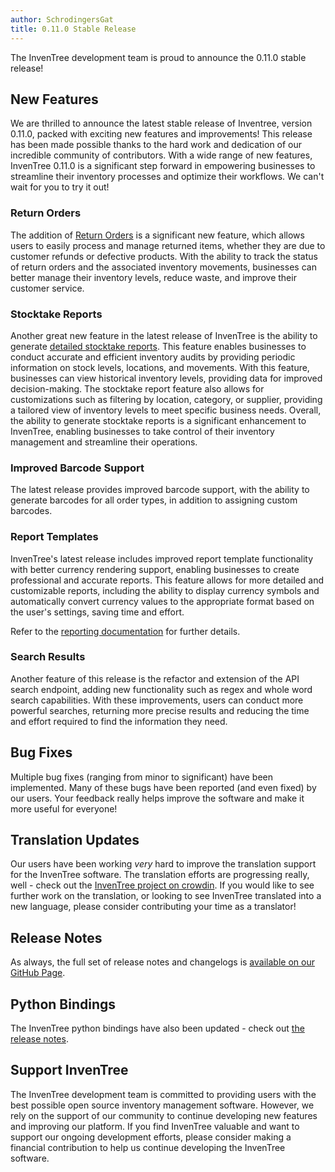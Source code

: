 ```yaml
---
author: SchrodingersGat
title: 0.11.0 Stable Release
---
```


The InvenTree development team is proud to announce the 0.11.0 stable release!

## New Features

We are thrilled to announce the latest stable release of Inventree, version 0.11.0, packed with exciting new features and improvements! This release has been made possible thanks to the hard work and dedication of our incredible community of contributors. With a wide range of new features, InvenTree 0.11.0 is a significant step forward in empowering businesses to streamline their inventory processes and optimize their workflows. We can't wait for you to try it out!

### Return Orders

The addition of [Return Orders](https://docs.inventree.org/en/stable/order/return_order/) is a significant new feature, which allows users to easily process and manage returned items, whether they are due to customer refunds or defective products. With the ability to track the status of return orders and the associated inventory movements, businesses can better manage their inventory levels, reduce waste, and improve their customer service.

### Stocktake Reports

Another great new feature in the latest release of InvenTree is the ability to generate [detailed stocktake reports](https://docs.inventree.org/en/stable/part/stocktake/). This feature enables businesses to conduct accurate and efficient inventory audits by providing periodic information on stock levels, locations, and movements. With this feature, businesses can view historical inventory levels, providing data for improved decision-making. The stocktake report feature also allows for customizations such as filtering by location, category, or supplier, providing a tailored view of inventory levels to meet specific business needs. Overall, the ability to generate stocktake reports is a significant enhancement to InvenTree, enabling businesses to take control of their inventory management and streamline their operations.

### Improved Barcode Support

The latest release provides improved barcode support, with the ability to generate barcodes for all order types, in addition to assigning custom barcodes.

### Report Templates

InvenTree's latest release includes improved report template functionality with better currency rendering support, enabling businesses to create professional and accurate reports. This feature allows for more detailed and customizable reports, including the ability to display currency symbols and automatically convert currency values to the appropriate format based on the user's settings, saving time and effort.

Refer to the [reporting documentation](https://docs.inventree.org/en/stable/report) for further details.

### Search Results

Another feature of this release is the refactor and extension of the API search endpoint, adding new functionality such as regex and whole word search capabilities. With these improvements, users can conduct more powerful searches, returning more precise results and reducing the time and effort required to find the information they need. 

## Bug Fixes

Multiple bug fixes (ranging from minor to significant) have been implemented. Many of these bugs have been reported (and even fixed) by our users. Your feedback really helps improve the software and make it more useful for everyone!

## Translation Updates

Our users have been working *very* hard to improve the translation support for the InvenTree software. The translation efforts are progressing really, well - check out the [InvenTree project on crowdin](https://crowdin.com/project/inventree). If you would like to see further work on the translation, or looking to see InvenTree translated into a new language, please consider contributing your time as a translator!

## Release Notes

As always, the full set of release notes and changelogs is [available on our GitHub Page](https://github.com/inventree/InvenTree/releases/tag/0.11.0).

## Python Bindings

The InvenTree python bindings have also been updated - check out [the release notes](https://github.com/inventree/inventree-python/releases/tag/0.11.0).

## Support InvenTree

The InvenTree development team is committed to providing users with the best possible open source inventory management software. However, we rely on the support of our community to continue developing new features and improving our platform. If you find InvenTree valuable and want to support our ongoing development efforts, please consider making a financial contribution to help us continue developing the InvenTree software.